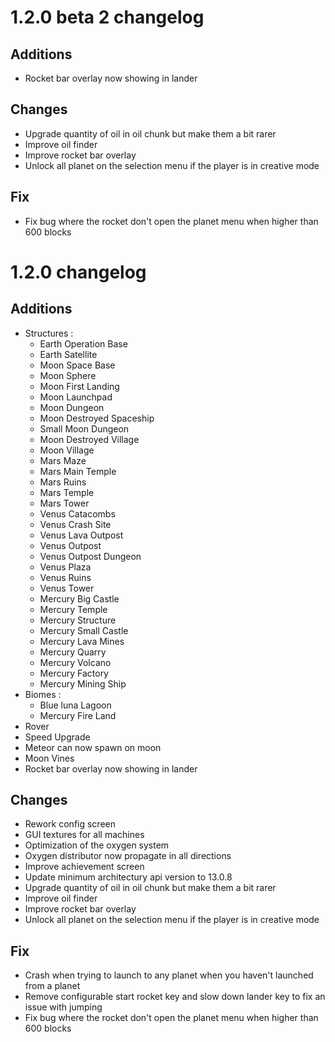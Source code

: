# 1.2.0 beta 2 changelog

## Additions
- Rocket bar overlay now showing in lander

## Changes
- Upgrade quantity of oil in oil chunk but make them a bit rarer
- Improve oil finder
- Improve rocket bar overlay
- Unlock all planet on the selection menu if the player is in creative mode

## Fix
- Fix bug where the rocket don't open the planet menu when higher than 600 blocks




# 1.2.0 changelog

## Additions
- Structures :
  - Earth Operation Base
  - Earth Satellite
  - Moon Space Base
  - Moon Sphere
  - Moon First Landing
  - Moon Launchpad
  - Moon Dungeon
  - Moon Destroyed Spaceship
  - Small Moon Dungeon
  - Moon Destroyed Village
  - Moon Village
  - Mars Maze
  - Mars Main Temple
  - Mars Ruins
  - Mars Temple
  - Mars Tower
  - Venus Catacombs
  - Venus Crash Site
  - Venus Lava Outpost
  - Venus Outpost
  - Venus Outpost Dungeon
  - Venus Plaza
  - Venus Ruins
  - Venus Tower
  - Mercury Big Castle
  - Mercury Temple
  - Mercury Structure
  - Mercury Small Castle
  - Mercury Lava Mines
  - Mercury Quarry
  - Mercury Volcano
  - Mercury Factory
  - Mercury Mining Ship
- Biomes :
  - Blue luna Lagoon
  - Mercury Fire Land
- Rover
- Speed Upgrade
- Meteor can now spawn on moon
- Moon Vines
- Rocket bar overlay now showing in lander

## Changes
- Rework config screen
- GUI textures for all machines
- Optimization of the oxygen system
- Oxygen distributor now propagate in all directions
- Improve achievement screen
- Update minimum architectury api version to 13.0.8
- Upgrade quantity of oil in oil chunk but make them a bit rarer
- Improve oil finder
- Improve rocket bar overlay
- Unlock all planet on the selection menu if the player is in creative mode

## Fix
- Crash when trying to launch to any planet when you haven't launched from a planet
- Remove configurable start rocket key and slow down lander key to fix an issue with jumping
- Fix bug where the rocket don't open the planet menu when higher than 600 blocks